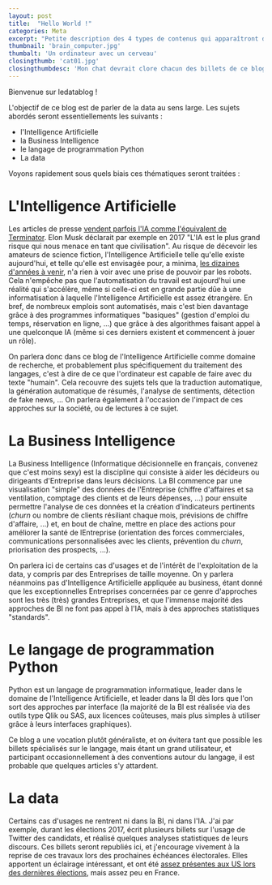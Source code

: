 ```yaml
---
layout: post
title:  "Hello World !"
categories: Meta
excerpt: "Petite description des 4 types de contenus qui apparaîtront dans ce blog : l'IA, la BI, Python, et la data."
thumbnail: 'brain_computer.jpg'
thumbalt: 'Un ordinateur avec un cerveau'
closingthumb: 'cat01.jpg'
closingthumbdesc: 'Mon chat devrait clore chacun des billets de ce blog.'
---
```


Bienvenue sur ledatablog !

L'objectif de ce blog est de parler de la data au sens large. Les sujets abordés seront essentiellements les suivants :
* l'Intelligence Artificielle
* la Business Intelligence
* le langage de programmation Python
* La data

Voyons rapidement sous quels biais ces thématiques seront traitées :


# L'Intelligence Artificielle

Les articles de presse [vendent parfois l'IA comme l'équivalent de Terminator](https://lexpansion.lexpress.fr/high-tech/va-t-on-vers-une-intelligence-artificielle-a-la-terminator_1932888.html).
Elon Musk déclarait par exemple en 2017 "L'IA est le plus grand risque qui nous menace en tant que civilisation".
Au risque de décevoir les amateurs de science fiction, l'Intelligence Artificielle telle qu'elle existe aujourd'hui, et telle qu'elle est envisagée pour, a minima, [les dizaines d'années à venir](https://www.theverge.com/2018/11/27/18114362/ai-artificial-general-intelligence-when-achieved-martin-ford-book), n'a rien à voir avec une prise de pouvoir par les robots.
Cela n'empêche pas que l'automatisation du travail est aujourd'hui une réalité qui s'accélère, même si celle-ci est en grande partie dûe à une informatisation à laquelle l'Intelligence Artificielle est assez étrangère.
En bref, de nombreux emplois sont automatisés, mais c'est bien davantage grâce à des programmes informatiques "basiques" (gestion d'emploi du temps, réservation en ligne, ...) que grâce à des algorithmes faisant appel à une quelconque IA (même si ces derniers existent et commencent à jouer un rôle).

On parlera donc dans ce blog de l'Intelligence Artificielle comme domaine de recherche, et probablement plus spécifiquement du traitement des langages, c'est à dire de ce que l'ordinateur est capable de faire avec du texte "humain". Cela recouvre des sujets tels que la traduction automatique, la génération automatique de résumés, l'analyse de sentiments, détection de fake news, ...
On parlera également à l'occasion de l'impact de ces approches sur la société, ou de lectures à ce sujet.

# La Business Intelligence

La Business Intelligence (Informatique décisionnelle en français, convenez que c'est moins sexy) est la discipline qui consiste à aider les décideurs ou dirigeants d'Entreprise dans leurs décisions.
La BI commence par une visualisation "simple" des données de l'Entreprise (chiffre d'affaires et sa ventilation, comptage des clients et de leurs dépenses, ...) pour ensuite permettre l'analyse de ces données et la création d'indicateurs pertinents (*churn* ou nombre de clients résiliant chaque mois, prévisions de chiffre d'affaire, ...) et, en bout de chaîne, mettre en place des actions pour améliorer la santé de lEntreprise (orientation des forces commerciales, communications personnalisées avec les clients, prévention du *churn*, priorisation des prospects, ...).

On parlera ici de certains cas d'usages et de l'intérêt de l'exploitation de la data, y compris par des Entreprises de taille moyenne.
On y parlera néanmoins pas d'Intelligence Artificielle appliquée au business, étant donné que les exceptionnelles Entreprises concernées par ce genre d'approches sont les très (très) grandes Entreprises, et que l'immense majorité des approches de BI ne font pas appel à l'IA, mais à des approches statistiques "standards".

# Le langage de programmation Python

Python est un langage de programmation informatique, leader dans le domaine de l'Intelligence Artificielle, et leader dans la BI dès lors que l'on sort des approches par interface (la majorité de la BI est réalisée via des outils type Qlik ou SAS, aux licences coûteuses, mais plus simples à utiliser grâce à leurs interfaces graphiques).

Ce blog a une vocation plutôt généraliste, et on évitera tant que possible les billets spécialisés sur le langage, mais étant un grand utilisateur, et participant occasionnellement à des conventions autour du langage, il est probable que quelques articles s'y attardent.

# La data

Certains cas d'usages ne rentrent ni dans la BI, ni dans l'IA. J'ai par exemple, durant les élections 2017, écrit plusieurs billets sur l'usage de Twitter des candidats, et réalisé quelques analyses statistiques de leurs discours. Ces billets seront republiés ici, et j'encourage vivement à la reprise de ces travaux lors des prochaines échéances électorales. Elles apportent un éclairage intéressant, et ont été [assez présentes aux US lors des dernières élections](https://medium.com/@Stratifyd/who-are-you-with-data-visualization-of-trump-and-clintons-facebook-pages-149a1c2a9f47), mais assez peu en France.